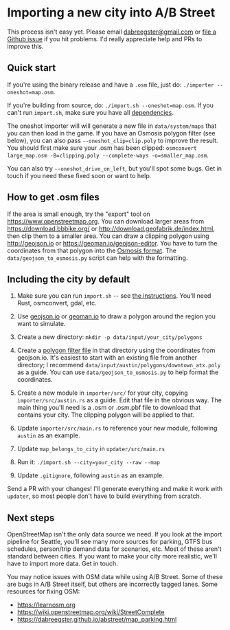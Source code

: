 # Importing a new city into A/B Street

This process isn't easy yet. Please email <dabreegster@gmail.com> or
[file a Github issue](https://github.com/dabreegster/abstreet/issues/) if you
hit problems. I'd really appreciate help and PRs to improve this.

## Quick start

If you're using the binary release and have a `.osm` file, just do:
`./importer --oneshot=map.osm`.

If you're building from source, do: `./import.sh --oneshot=map.osm`. If you
can't run `import.sh`, make sure you have all
[dependencies](dev.md#building-map-data).

The oneshot importer will will generate a new file in `data/system/maps` that
you can then load in the game. If you have an Osmosis polygon filter (see
below), you can also pass `--oneshot_clip=clip.poly` to improve the result. You
should first make sure your .osm has been clipped:
`osmconvert large_map.osm -B=clipping.poly --complete-ways -o=smaller_map.osm`.

You can also try `--oneshot_drive_on_left`, but you'll spot some bugs. Get in
touch if you need these fixed soon or want to help.

## How to get .osm files

If the area is small enough, try the "export" tool on
https://www.openstreetmap.org. You can download larger areas from
https://download.bbbike.org/ or http://download.geofabrik.de/index.html, then
clip them to a smaller area. You can draw a clipping polygon using
http://geojson.io or https://geoman.io/geojson-editor. You have to turn the
coordinates from that polygon into the
[Osmosis format](https://wiki.openstreetmap.org/wiki/Osmosis/Polygon_Filter_File_Format).
The `data/geojson_to_osmosis.py` script can help with the formatting.

## Including the city by default

1.  Make sure you can run `import.sh` -- see
    [the instructions](dev.md#building-map-data). You'll need Rust, osmconvert,
    gdal, etc.

2.  Use [geojson.io](http://geojson.io/) or
    [geoman.io](https://geoman.io/geojson-editor) to draw a polygon around the
    region you want to simulate.

3.  Create a new directory: `mkdir -p data/input/your_city/polygons`

4.  Create a
    [polygon filter file](https://wiki.openstreetmap.org/wiki/Osmosis/Polygon_Filter_File_Format)
    in that directory using the coordinates from geojson.io. It's easiest to
    start with an existing file from another directory; I recommend
    `data/input/austin/polygons/downtown_atx.poly` as a guide. You can use
    `data/geojson_to_osmosis.py` to help format the coordinates.

5.  Create a new module in `importer/src/` for your city, copying
    `importer/src/austin.rs` as a guide. Edit that file in the obvious way. The
    main thing you'll need is a .osm or .osm.pbf file to download that contains
    your city. The clipping polygon will be applied to that.

6.  Update `importer/src/main.rs` to reference your new module, following
    `austin` as an example.

7.  Update `map_belongs_to_city` in `updater/src/main.rs`

8.  Run it: `./import.sh --city=your_city --raw --map`

9.  Update `.gitignore`, following `austin` as an example.

Send a PR with your changes! I'll generate everything and make it work with
`updater`, so most people don't have to build everything from scratch.

## Next steps

OpenStreetMap isn't the only data source we need. If you look at the import
pipeline for Seattle, you'll see many more sources for parking, GTFS bus
schedules, person/trip demand data for scenarios, etc. Most of these aren't
standard between cities. If you want to make your city more realistic, we'll
have to import more data. Get in touch.

You may notice issues with OSM data while using A/B Street. Some of these are
bugs in A/B Street itself, but others are incorrectly tagged lanes. Some
resources for fixing OSM:

- https://learnosm.org
- https://wiki.openstreetmap.org/wiki/StreetComplete
- https://dabreegster.github.io/abstreet/map_parking.html
